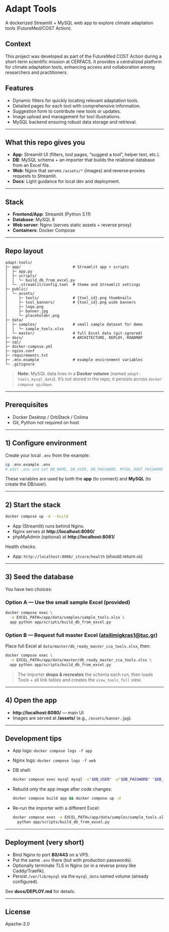 # Adapt Tools

A dockerized Streamlit + MySQL web app to explore climate adaptation tools (FutureMed/COST Action).

## Context

This project was developed as part of the FutureMed COST Action during a short-term scientific mission at CERFACS. It provides a centralized platform for climate adaptation tools, enhancing access and collaboration among researchers and practitioners.

## Features

- Dynamic filters for quickly locating relevant adaptation tools.
- Detailed pages for each tool with comprehensive information.
- Suggestion form to contribute new tools or updates.
- Image upload and management for tool illustrations.
- MySQL backend ensuring robust data storage and retrieval.

---

## What this repo gives you

- **App**: Streamlit UI (filters, tool pages, “suggest a tool”, helper text, etc.).
- **DB**: MySQL schema + an importer that builds the relational database from an Excel file.
- **Web**: Nginx that serves `/assets/*` (images) and reverse‑proxies requests to Streamlit.
- **Docs**: Light guidance for local dev and deployment.

---

## Stack

- **Frontend/App**: Streamlit (Python 3.11)
- **Database**: MySQL 8
- **Web server**: Nginx (serves static assets + reverse proxy)
- **Containers**: Docker Compose

---

## Repo layout

```
adapt-tools/
├─ app/                       # Streamlit app + scripts
│  ├─ app.py                 
│  ├─ scripts/
│  │  └─ build_db_from_excel.py
│  └─ .streamlit/config.toml  # theme and Streamlit settings
├─ public/
│  └─ assets/                 
│     ├─ tools/               # {tool_id}.png thumbnails
│     ├─ tool_banners/        # {tool_id}.png wide banners
│     ├─ logo.png
│     ├─ banner.jpg
│     └─ placeholder.png
├─ data/
│  ├─ samples/                # small sample dataset for demo
│  │  └─ sample_tools.xlsx
│  └─ master/                 # full Excel data (git-ignored)
├─ docs/                      # ARCHITECTURE, DEPLOY, ROADMAP
├─ sql/                       
├─ docker-compose.yml
├─ nginx.conf
├─ requirements.txt
├─ .env.example               # example environment variables
└─ .gitignore
```

> **Note:** MySQL data lives in a **Docker volume** (named `adapt-tools_mysql_data`). It’s not stored in the repo; it persists across `docker compose up/down`.

---

## Prerequisites

- Docker Desktop / OrbStack / Colima
- Git, Python not required on host

---

## 1) Configure environment

Create your local `.env` from the example:

```bash
cp .env.example .env
# edit .env and set DB_NAME, DB_USER, DB_PASSWORD, MYSQL_ROOT_PASSWORD
```

These variables are used by both the **app** (to connect) and **MySQL** (to create the DB/user).

---

## 2) Start the stack

```bash
docker compose up -d --build
```

- App (Streamlit) runs behind Nginx.
- Nginx serves at **http://localhost:8080/**
- phpMyAdmin (optional) at **http://localhost:8081/**

Health checks:
- App: `http://localhost:8080/_stcore/health` (should return `ok`)

---

## 3) Seed the database

You have two choices:

### Option A — Use the small **sample** Excel (provided)

```bash
docker compose exec \
  -e EXCEL_PATH=/app/data/samples/sample_tools.xlsx \
  app python app/scripts/build_db_from_excel.py
```

### Option B — Request **full** master Excel (atsilimigkras1@tuc.gr)

Place full Excel at `data/master/db_ready_master_cca_tools.xlsx`, then:

```bash
docker compose exec \
  -e EXCEL_PATH=/app/data/master/db_ready_master_cca_tools.xlsx \
  app python app/scripts/build_db_from_excel.py
```

> The importer **drops & recreates** the schema each run, then loads Tools + all link tables and creates the `view_tools_full` view.

---

## 4) Open the app

- **http://localhost:8080/** — main UI
- Images are served at **/assets/** (e.g., `/assets/banner.jpg`).

---

## Development tips

- App logs: `docker compose logs -f app`
- Nginx logs: `docker compose logs -f web`
- DB shell:

  ```bash
  docker compose exec mysql mysql -u"$DB_USER" -p"$DB_PASSWORD" "$DB_NAME"
  ```

- Rebuild only the app image after code changes:

  ```bash
  docker compose build app && docker compose up -d
  ```

- Re-run the importer with a different Excel:

  ```bash
  docker compose exec -e EXCEL_PATH=/app/data/samples/sample_tools.xlsx app \
    python app/scripts/build_db_from_excel.py
  ```

---

## Deployment (very short)

- Bind Nginx to port **80/443** on a VPS.
- Put the same `.env` there (but with production passwords).
- Optionally terminate TLS in Nginx (or in a reverse proxy like Caddy/Traefik).
- Persist `/var/lib/mysql` via the `mysql_data` named volume (already configured).

See **docs/DEPLOY.md** for details.

---

## License

Apache-2.0